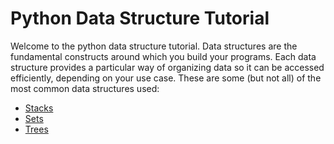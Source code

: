 # Python Data Structure Tutorial
Welcome to the python data structure tutorial. Data structures are the fundamental constructs around which you build your programs. Each data structure provides a particular way of organizing data so it can be accessed efficiently, depending on your use case. These are some (but not all) of the most common data structures used:

- [Stacks](https://github.com/Kyle5150/cse212-final-project/blob/main/1-stack.md)
- [Sets](https://github.com/Kyle5150/cse212-final-project/blob/main/2-set.md)
- [Trees]()
